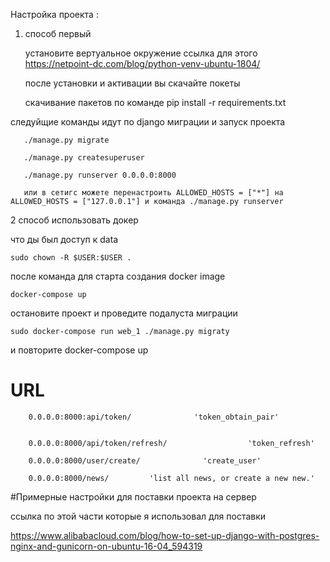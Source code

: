 Настройка проекта :

1. способ первый

    установите вертуальное окружение ссылка для этого https://netpoint-dc.com/blog/python-venv-ubuntu-1804/ 

     после установки и активации вы скачайте покеты 
     
     
     скачивание пакетов по команде pip install -r requirements.txt



следуйщие команды идут по django миграции и запуск проекта 

       
       ./manage.py migrate 
       
       ./manage.py createsuperuser 
       
       ./manage.py runserver 0.0.0.0:8000 
       
       или в сетигс можете перенастроить ALLOWED_HOSTS = ["*"] на ALLOWED_HOSTS = ["127.0.0.1"] и команда ./manage.py runserver
       
   
   
  
 
 2 способ использовать докер 
 
 что ды был доступ к data 
 
    sudo chown -R $USER:$USER . 
   
 после команда для старта создания docker image 
 
    docker-compose up
    
остановите проект и  проведите подалуста миграции 
 
    sudo docker-compose run web_1 ./manage.py migratу 

и повторите  docker-compose up


# URL 


      
        0.0.0.0:8000:api/token/              'token_obtain_pair'
  
        
        0.0.0.0:8000/api/token/refresh/                  'token_refresh'
        
        0.0.0.0:8000/user/create/              'create_user'
        
        0.0.0.0:8000/news/         'list all news, or create a new new.'


#Примерные настройки для поставки проекта на сервер 

ссылка по этой части которые я использовал для поставки 

https://www.alibabacloud.com/blog/how-to-set-up-django-with-postgres-nginx-and-gunicorn-on-ubuntu-16-04_594319





